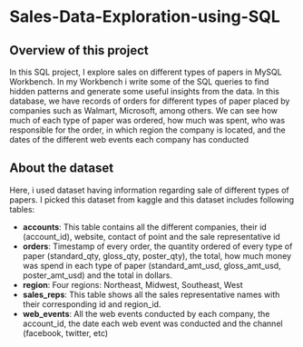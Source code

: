 # Sales-Data-Exploration-using-SQL

## Overview of this project
In this SQL project, I explore sales on different types of papers in MySQL Workbench. In my Workbench i write some of the SQL queries to find hidden patterns and generate some useful insights from the data.
In this database, we have records of orders for different types of paper placed by companies such as Walmart, Microsoft, among others. We can see how much of each type of paper was ordered, how much was spent, who was responsible for the order, in which region the company is located, and the dates of the different web events each company has conducted


## About the dataset
Here, i used dataset having information regarding sale of different types of papers. I picked this dataset from kaggle and this dataset includes following tables:
- <strong>accounts</strong>: This table contains all the different companies, their id (account_id), website, contact of point and the sale representative id
- <strong>orders</strong>: Timestamp of every order, the quantity ordered of every type of paper (standard_qty, gloss_qty, poster_qty), the total, how much money was spend in each type of paper (standard_amt_usd, gloss_amt_usd, poster_amt_usd) and the total in dollars.
- <strong>region</strong>: Four regions: Northeast, Midwest, Southeast, West
- <strong>sales_reps</strong>: This table shows all the sales representative names with their corresponding id and region_id.
- <strong>web_events</strong>: All the web events conducted by each company, the account_id, the date each web event was conducted and the channel (facebook, twitter, etc)

